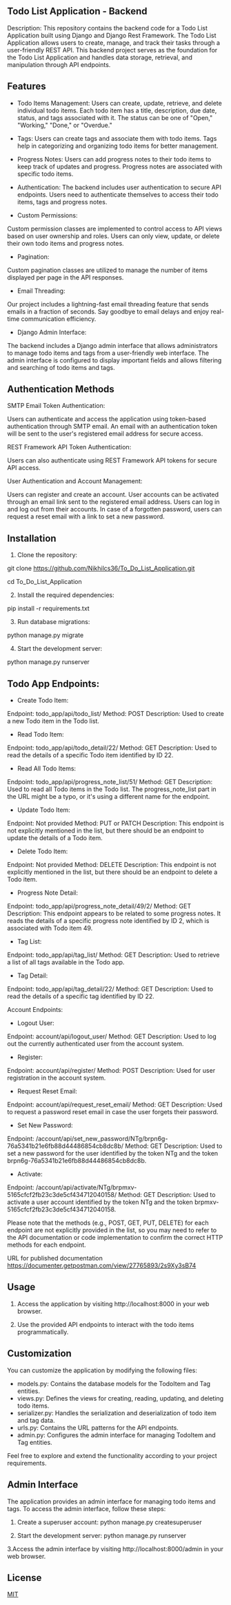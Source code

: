 ## Todo List Application - Backend

Description:
This repository contains the backend code for a Todo List Application built using Django and Django Rest Framework. The Todo List Application allows users to create, manage, and track their tasks through a user-friendly REST API. This backend project serves as the foundation for the Todo List Application and handles data storage, retrieval, and manipulation through API endpoints.
## Features

* Todo Items Management: 
Users can create, update, retrieve, and delete individual todo items. Each todo item has a title, description, due date, status, and tags associated with it. The status can be one of "Open," "Working," "Done," or "Overdue."

* Tags: 
Users can create tags and associate them with todo items. Tags help in categorizing and organizing todo items for better management.

* Progress Notes: 
Users can add progress notes to their todo items to keep track of updates and progress. Progress notes are associated with specific todo items.

* Authentication: 
The backend includes user authentication to secure API endpoints. Users need to authenticate themselves to access their todo items, tags and progress notes.

* Custom Permissions:

Custom permission classes are implemented to control access to API views based on user ownership and roles. Users can only view, update, or delete their own todo items and progress notes.

* Pagination:

Custom pagination classes are utilized to manage the number of items displayed per page in the API responses.

* Email Threading:

Our project includes a lightning-fast email threading feature that sends emails in a fraction of seconds. Say goodbye to email delays and enjoy real-time communication efficiency.

* Django Admin Interface:

The backend includes a Django admin interface that allows administrators to manage todo items and tags from a user-friendly web interface. The admin interface is configured to display important fields and allows filtering and searching of todo items and tags.
## Authentication Methods

SMTP Email Token Authentication:

Users can authenticate and access the application using token-based authentication through SMTP email.
An email with an authentication token will be sent to the user's registered email address for secure access.

REST Framework API Token Authentication:

Users can also authenticate using REST Framework API tokens for secure API access.

User Authentication and Account Management:

Users can register and create an account.
User accounts can be activated through an email link sent to the registered email address.
Users can log in and log out from their accounts.
In case of a forgotten password, users can request a reset email with a link to set a new password.
## Installation
1. Clone the repository:

git clone https://github.com/Nikhilcs36/To_Do_List_Application.git

cd To_Do_List_Application

2. Install the required dependencies:

pip install -r requirements.txt

3. Run database migrations:

python manage.py migrate

4. Start the development server:

python manage.py runserver





  ## Todo App Endpoints:

* Create Todo Item:

Endpoint: todo_app/api/todo_list/
Method: POST
Description: Used to create a new Todo item in the Todo list.

* Read Todo Item:

Endpoint: todo_app/api/todo_detail/22/
Method: GET
Description: Used to read the details of a specific Todo item identified by ID 22.

* Read All Todo Items:

Endpoint: todo_app/api/progress_note_list/51/
Method: GET
Description: Used to read all Todo items in the Todo list. The progress_note_list part in the URL might be a typo, or it's using a different name for the endpoint.

* Update Todo Item:

Endpoint: Not provided
Method: PUT or PATCH
Description: This endpoint is not explicitly mentioned in the list, but there should be an endpoint to update the details of a Todo item.

* Delete Todo Item:

Endpoint: Not provided
Method: DELETE
Description: This endpoint is not explicitly mentioned in the list, but there should be an endpoint to delete a Todo item.

* Progress Note Detail:

Endpoint: todo_app/api/progress_note_detail/49/2/
Method: GET
Description: This endpoint appears to be related to some progress notes. It reads the details of a specific progress note identified by ID 2, which is associated with Todo item 49.

* Tag List:

Endpoint: todo_app/api/tag_list/
Method: GET
Description: Used to retrieve a list of all tags available in the Todo app.

* Tag Detail:

Endpoint: todo_app/api/tag_detail/22/
Method: GET
Description: Used to read the details of a specific tag identified by ID 22.

Account Endpoints:

* Logout User:

Endpoint: account/api/logout_user/
Method: GET
Description: Used to log out the currently authenticated user from the account system.

* Register:

Endpoint: account/api/register/
Method: POST
Description: Used for user registration in the account system.

* Request Reset Email:

Endpoint: account/api/request_reset_email/
Method: GET
Description: Used to request a password reset email in case the user forgets their password.

* Set New Password:

Endpoint: /account/api/set_new_password/NTg/brpn6g-76a5341b21e6fb88d44486854cb8dc8b/
Method: GET
Description: Used to set a new password for the user identified by the token NTg and the token brpn6g-76a5341b21e6fb88d44486854cb8dc8b.

* Activate:

Endpoint: /account/api/activate/NTg/brpmxv-5165cfcf2fb23c3de5cf434712040158/
Method: GET
Description: Used to activate a user account identified by the token NTg and the token brpmxv-5165cfcf2fb23c3de5cf434712040158.

Please note that the methods (e.g., POST, GET, PUT, DELETE) for each endpoint are not explicitly provided in the list, so you may need to refer to the API documentation or code implementation to confirm the correct HTTP methods for each endpoint.

URL for published documentation https://documenter.getpostman.com/view/27765893/2s9Xy3sB74

## Usage

1. Access the application by visiting http://localhost:8000 in your web browser.

2. Use the provided API endpoints to interact with the todo items programmatically.
## Customization

You can customize the application by modifying the following files:

* models.py: Contains the database models for the TodoItem and Tag entities.
* views.py: Defines the views for creating, reading, updating, and deleting todo items.
* serializer.py: Handles the serialization and deserialization of todo item and tag data.
* urls.py: Contains the URL patterns for the API endpoints.
* admin.py: Configures the admin interface for managing TodoItem and Tag entities.

Feel free to explore and extend the functionality according to your project requirements.
## Admin Interface

The application provides an admin interface for managing todo items and tags. To access the admin interface, follow these steps:

1. Create a superuser account:
python manage.py createsuperuser

2. Start the development server:
python manage.py runserver

3.Access the admin interface by visiting http://localhost:8000/admin in your web browser.

## License

[MIT](https://choosealicense.com/licenses/mit/)

